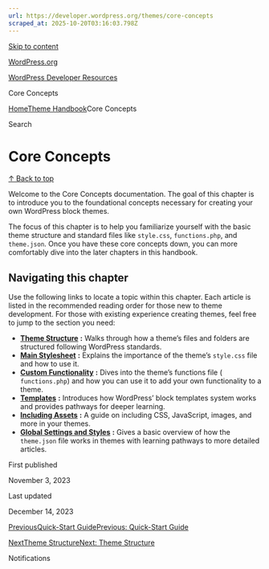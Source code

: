 ```yaml
---
url: https://developer.wordpress.org/themes/core-concepts
scraped_at: 2025-10-20T03:16:03.798Z
---
```


[Skip to content](https://developer.wordpress.org/themes/core-concepts/#wp--skip-link--target)

[WordPress.org](https://wordpress.org/)

[WordPress Developer Resources](https://developer.wordpress.org/)

Core Concepts


[Home](https://developer.wordpress.org/)[Theme Handbook](https://developer.wordpress.org/themes/)Core Concepts

Search

# Core Concepts

[↑ Back to top](https://developer.wordpress.org/themes/core-concepts/#wp--skip-link--target)

Welcome to the Core Concepts documentation. The goal of this chapter is to introduce you to the foundational concepts necessary for creating your own WordPress block themes.

The focus of this chapter is to help you familiarize yourself with the basic theme structure and standard files like `style.css`, `functions.php`, and `theme.json`. Once you have these core concepts down, you can more comfortably dive into the later chapters in this handbook.

## Navigating this chapter

Use the following links to locate a topic within this chapter. Each article is listed in the recommended reading order for those new to theme development. For those with existing experience creating themes, feel free to jump to the section you need:

- [**Theme Structure**](https://developer.wordpress.org/themes/core-concepts/theme-structure/) **:** Walks through how a theme’s files and folders are structured following WordPress standards.
- [**Main Stylesheet**](https://developer.wordpress.org/themes/core-concepts/main-stylesheet/) **:** Explains the importance of the theme’s `style.css` file and how to use it.
- [**Custom Functionality**](https://developer.wordpress.org/themes/core-concepts/custom-functionality/) **:** Dives into the theme’s functions file ( `functions.php`) and how you can use it to add your own functionality to a theme.
- [**Templates**](https://developer.wordpress.org/themes/core-concepts/templates/) **:** Introduces how WordPress’ block templates system works and provides pathways for deeper learning.
- [**Including Assets**](https://developer.wordpress.org/themes/core-concepts/including-assets/) **:** A guide on including CSS, JavaScript, images, and more in your themes.
- [**Global Settings and Styles**](https://developer.wordpress.org/themes/core-concepts/global-settings-and-styles/) **:** Gives a basic overview of how the `theme.json` file works in themes with learning pathways to more detailed articles.

First published

November 3, 2023

Last updated

December 14, 2023

[PreviousQuick-Start GuidePrevious: Quick-Start Guide](https://developer.wordpress.org/themes/getting-started/quick-start-guide/)

[NextTheme StructureNext: Theme Structure](https://developer.wordpress.org/themes/core-concepts/theme-structure/)

Notifications